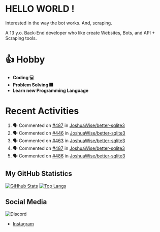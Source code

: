# HELLO WORLD !

Interested in the way the bot works. And, scraping.

A 13 y.o. Back-End developer who like create Websites, Bots, and API + Scraping tools.

# 👍 Hobby

- **Coding 💻**
- **Problem Solving 🎆**
- **Learn new Programming Language**

# Recent Activities

<!--START_SECTION:activity-->
1. 🗣 Commented on [#487](https://github.com/JoshuaWise/better-sqlite3/issues/487) in [JoshuaWise/better-sqlite3](https://github.com/JoshuaWise/better-sqlite3)
2. 🗣 Commented on [#446](https://github.com/JoshuaWise/better-sqlite3/issues/446) in [JoshuaWise/better-sqlite3](https://github.com/JoshuaWise/better-sqlite3)
3. 🗣 Commented on [#463](https://github.com/JoshuaWise/better-sqlite3/issues/463) in [JoshuaWise/better-sqlite3](https://github.com/JoshuaWise/better-sqlite3)
4. 🗣 Commented on [#487](https://github.com/JoshuaWise/better-sqlite3/issues/487) in [JoshuaWise/better-sqlite3](https://github.com/JoshuaWise/better-sqlite3)
5. 🗣 Commented on [#486](https://github.com/JoshuaWise/better-sqlite3/issues/486) in [JoshuaWise/better-sqlite3](https://github.com/JoshuaWise/better-sqlite3)
<!--END_SECTION:activity-->

## My GitHub Statistics
[![GiHhub Stats](https://github-readme-stats.vercel.app/api?username=hansputera&show_icons=true&theme=dark)](https://github.com/hansputera)
[![Top Langs](https://github-readme-stats.vercel.app/api/top-langs/?username=hansputera&layout=compact&theme=dark)](https://github.com/hansputera)

## Social Media

![Discord](https://discord.c99.nl/widget/theme-3/761198669302464533.png)
- [Instagram](https://instagram.com/hanif.dwy.putra12)
